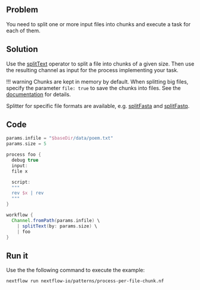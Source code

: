 ## Problem 

You need to split one or more input files into chunks and execute a task for each of them.

## Solution

Use the [splitText](https://www.nextflow.io/docs/latest/operator.html#splittext) operator to split a file into chunks of a given size. Then use the resulting channel as input for the process implementing your task. 

!!! warning
    Chunks are kept in memory by default. When splitting big files, specify the parameter `file: true` to save the chunks into files. See the [documentation](https://www.nextflow.io/docs/latest/operator.html#splittext) for details.

Splitter for specific file formats are available, e.g. [splitFasta](https://www.nextflow.io/docs/latest/operator.html#splitfasta) and [splitFastq](https://www.nextflow.io/docs/latest/operator.html#splitfastq).
 
## Code 

```groovy
params.infile = "$baseDir/data/poem.txt"
params.size = 5

process foo {
  debug true
  input: 
  file x

  script:
  """
  rev $x | rev
  """
}

workflow {
  Channel.fromPath(params.infile) \
    | splitText(by: params.size) \
    | foo
}
```

## Run it 

Use the the following command to execute the example:

```bash
nextflow run nextflow-io/patterns/process-per-file-chunk.nf
```

